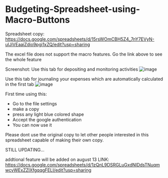 # Budgeting-Spreadsheet-using-Macro-Buttons

Spreadsheet copy:
https://docs.google.com/spreadsheets/d/15rsWOmCBH5Z4_7nY7EVyN-ulJiVEaaiZdio9pgi1xZQ/edit?usp=sharing

The excel file does not support the macro features. Go the link above to see the whole feature

Screenshot:
Use this tab for depositing and monitoring activities
![image](https://github.com/ChrisCayabyab/Budgeting-Spreadsheet-using-Macro-Buttons/assets/142383617/599b9e91-4d33-401f-b5dc-a14086796d03)

Use this tab for journaling your expenses which are automatically calculated in the first tab
![image](https://github.com/ChrisCayabyab/Budgeting-Spreadsheet-using-Macro-Buttons/assets/142383617/174bdcda-bc2b-49b2-a52a-01002c71a495)

First time using this:
- Go to the file settings
- make a copy
- press any light blue colored shape 
- Accept the google authentication
- You can now use it

Please dont use the original copy to let other people interested in this spreadsheet capable of making their own copy.

STILL UPDATING...

addtional feature will be added on august 13
LINK: 
https://docs.google.com/spreadsheets/d/1zQnL9DSRGLuGxdNlDdsTNuqmwcvWExZZlXfgqqgFELI/edit?usp=sharing

